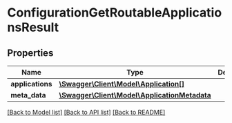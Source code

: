 # ConfigurationGetRoutableApplicationsResult

## Properties
Name | Type | Description | Notes
------------ | ------------- | ------------- | -------------
**applications** | [**\Swagger\Client\Model\Application[]**](Application.md) |  | 
**meta_data** | [**\Swagger\Client\Model\ApplicationMetadata**](ApplicationMetadata.md) |  | 

[[Back to Model list]](../README.md#documentation-for-models) [[Back to API list]](../README.md#documentation-for-api-endpoints) [[Back to README]](../README.md)


